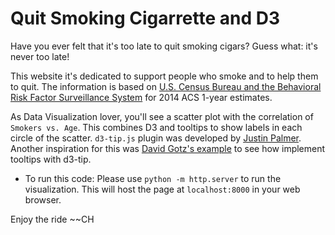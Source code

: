 # Quit Smoking Cigarrette and D3


Have you ever felt that it's too late to quit smoking cigars? Guess what: it's never too late!

This website it's dedicated to support people who smoke and to help them to quit. The information is based on [U.S. Census Bureau and the Behavioral Risk Factor Surveillance System](https://factfinder.census.gov/faces/nav/jsf/pages/searchresults.xhtml) for 2014 ACS 1-year estimates.

As Data Visualization lover, you'll see a scatter plot with the correlation of `Smokers vs. Age`. This combines D3 and tooltips to show labels in each circle of the scatter. `d3-tip.js` plugin was developed by [Justin Palmer](https://github.com/Caged). Another inspiration for this was [David Gotz's example](https://bl.ocks.org/davegotz/bd54b56723c154d25eedde6504d30ad7) to see how implement tooltips with d3-tip.


* To run this code: Please use `python -m http.server` to run the visualization. This will host the page at `localhost:8000` in your web browser.


Enjoy the ride 
~~CH


